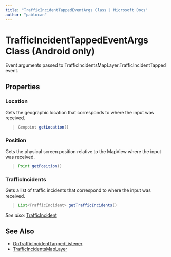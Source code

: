 ```yaml
---
title: "TrafficIncidentTappedEventArgs Class | Microsoft Docs"
author: "pablocan"
---
```


# TrafficIncidentTappedEventArgs Class (Android only)

Event arguments passed to TrafficIncidentsMapLayer.TrafficIncidentTapped event.

## Properties

### Location

Gets the geographic location that corresponds to where the input was received.

>```java
> Geopoint getLocation()
>```

### Position

Gets the physical screen position relative to the MapView where the input was received.

>```java
> Point getPosition()
>```

### TrafficIncidents

Gets a list of traffic incidents that correspond to where the input was received.

>```java
> List<TrafficIncident> getTrafficIncidents()
>```

_See also:_ [TrafficIncident](../TrafficIncident-class.md)

## See Also

* [OnTrafficIncidentTappedListener](OnTrafficIncidentTappedListener-interface.md)
* [TrafficIncidentsMapLayer](../TrafficIncidentsMapLayer-class.md)

